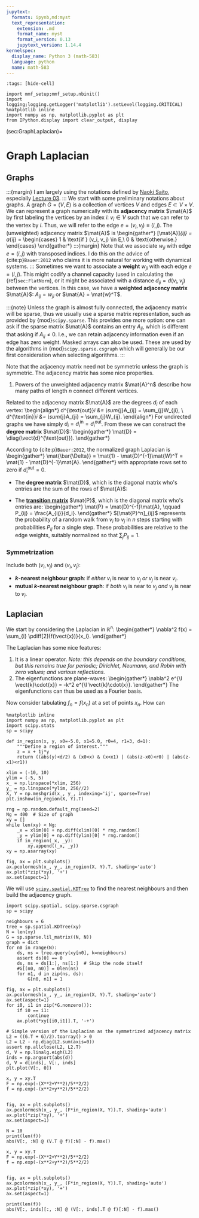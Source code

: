 ```yaml
---
jupytext:
  formats: ipynb,md:myst
  text_representation:
    extension: .md
    format_name: myst
    format_version: 0.13
    jupytext_version: 1.14.4
kernelspec:
  display_name: Python 3 (math-583)
  language: python
  name: math-583
---
```


```{code-cell} ipython3
:tags: [hide-cell]

import mmf_setup;mmf_setup.nbinit()
import logging;logging.getLogger('matplotlib').setLevel(logging.CRITICAL)
%matplotlib inline
import numpy as np, matplotlib.pyplot as plt
from IPython.display import clear_output, display
```

(sec:GraphLaplacian)=
# Graph Laplacian

## Graphs

:::{margin}
I am largely using the notations defined by [Naoki
Saito](https://www.math.ucdavis.edu/~saito/courses/HarmGraph/lectures.html), especially
[Lecture 03](https://www.math.ucdavis.edu/~saito/courses/HarmGraph/lecture03.pdf).
:::
We start with some preliminary notations about graphs.  A graph $G = (V, E)$ is a collection of
vertices $V$ and edges $E \subset V\times V$.  We can represent a graph numerically with
its **adjacency matrix** $\mat{A}$ by first labeling the vertices by an index $i$: $v_i
\in V$ such that we can refer to the vertex by $i$.  Thus, we will refer to the edge $e
= (v_i, v_j) \equiv (i, j)$.  The (unweighted) adjacency matrix $\mat{A}$ is
\begin{gather*}
  [\mat{A}]_{ij} = a_{ij} = \begin{cases}
    1 & \text{if } (v_i, v_j) \in E,\\
    0 & \text{otherwise.}
  \end{cases}
\end{gather*}
:::{margin}
Note that we associate $w_{ji}$ with edge $e=(i,j)$ with transposed indices.  I do this
on the advice of {cite:p}`Bauer:2012` who claims it is more natural for working with
dynamical systems.
:::
Sometimes we want to associate a **weight** $w_{ji}$ with each edge $e=(i, j)$.  This might codify
a channel capacity (used in calculating the {ref}`sec:FlatNorm`), or it might be
associated with a distance $d_{ij} = d(v_i, v_j)$ between the vertices.  In this case,
we have a **weighted adjacency matrix** $\mat{A}$: $A_{ij} = w_{ji}$ or $\mat{A} = \mat{w}^T$.

:::{note}
Unless the graph is almost fully connected, the adjacency matrix will be sparse,
thus we usually use a sparse matrix representation, such as provided by
{mod}`scipy.sparse`.  This provides one more option: one can ask if the sparse matrix
$\mat{A}$ contains an entry $A_{ij}$, which is different that asking if $A_{ij} \neq
0$.  I.e., we can retain adjacency information even if an edge has zero weight.  Masked
arrays can also be used.  These are used by the algorithms in
{mod}`scipy.sparse.csgraph` which will generally be our first consideration when selecting
algorithms.
:::

Note that the adjacency matrix need not be symmetric unless the graph is symmetric.  The
adjacency matrix has some nice properties.

1. Powers of the unweighted adjacency matrix $\mat{A}^n$ describe how many paths of
   length $n$ connect different vertices.

Related to the adjacency matrix $\mat{A}$ are the degrees $d_i$ of each vertex:
\begin{align*}
  d^{\text{out}}_i &= \sum_{j}A_{ij} = \sum_{j}W_{ji}, \\
  d^{\text{in}}_i &= \sum_{j}A_{ji} = \sum_{j}W_{ij}.
\end{align*}
For undirected graphs we have simply $d_{i} = d^{\text{in}}_i = d^{\text{out}}_i$.  From
these we can construct the **degree matrix** $\mat{D}$:
\begin{gather*}
  \mat{D} = \diag(\vect{d}^{\text{out}}).
\end{gather*}

According to {cite:p}`Bauer:2012`, the normalized graph Laplacian is
\begin{gather*}
  \mat{\bar{\Delta}} = \mat{1} - \mat{D}^{-1}\mat{W}^T = \mat{1} - \mat{D}^{-1}\mat{A}.
\end{gather*}
with appropriate rows set to zero if $d_{i}^{\text{out}} = 0$.





* The **degree matrix** $\mat{D}$, which is the diagonal matrix who's entries are the
  sum of the rows of $\mat{A}$: 

* The [**transition matrix**](https://en.wikipedia.org/wiki/Stochastic_matrix)
  $\mat{P}$, which is the diagonal matrix who's entries are:
  \begin{gather*}
    \mat{P} = \mat{D}^{-1}\mat{A}, \qquad
    P_{ij} = \frac{A_{ij}}{d_i}.
  \end{gather*}
  $[\mat{P}^n]_{ij}$ represents the probability of a random walk from $v_i$ to $v_j$ in
  $n$ steps starting with probabilities $P_{ij}$ for a single step.  These probabilities
  are relative to the edge weights, suitably normalized so that $\sum_j P_{ij} = 1$.


### Symmetrization

Include both $(v_i, v_j)$ and $(v_i, v_j)$:
* **$k$-nearest neighbour graph**: if *either* $v_i$ is near to $v_j$ *or* $v_j$ is near $v_i$.
* **mutual $k$-nearest neighbour graph**: if *both* $v_i$ is near to $v_j$ *and*
  $v_j$ is near to $v_i$.

## Laplacian

We start by considering the Laplacian in $\mathbb{R}^n$:
\begin{gather*}
  \nabla^2 f(x) = \sum_{i} \pdiff[2]{f(\vect{x})}{x_i}.
\end{gather*}

The Laplacian has some nice features:
1. It is a linear operator.  *Note: this depends on the boundary conditions, but this
   remains true for periodic; Dirichlet, Neumann, and Robin with zero values; and
   various reflections.*
2. The eigenfunctions are plane-waves:
   \begin{gather*}
     \nabla^2 e^{\I \vect{k}\cdot{x}} = -k^2 e^{\I \vect{k}\cdot{x}}.
   \end{gather*}
   The eigenfunctions can thus be used as a Fourier basis.
   




Now consider tabulating $f_n = f(x_n)$ at a set of points $x_n$.  How can 




```{code-cell} ipython3
%matplotlib inline
import numpy as np, matplotlib.pyplot as plt
import scipy.stats
sp = scipy

def in_region(x, y, x0=-5.0, x1=5.0, r0=4, r1=3, d=1):
    """Define a region of interest."""
    z = x + 1j*y
    return ((abs(y)<d/2) & (x0<x) & (x<x1) | (abs(z-x0)<r0) | (abs(z-x1)<r1))
```

```{code-cell} ipython3
xlim = (-10, 10)
ylim = (-5, 5)
x_ = np.linspace(*xlim, 256)
y_ = np.linspace(*ylim, 256//2)
X, Y = np.meshgrid(x_, y_, indexing='ij', sparse=True)
plt.imshow(in_region(X, Y).T)
```

```{code-cell} ipython3
rng = np.random.default_rng(seed=2)
Ng = 400  # Size of graph
xy = []
while len(xy) < Ng:
    _x = xlim[0] + np.diff(xlim)[0] * rng.random()
    _y = ylim[0] + np.diff(ylim)[0] * rng.random()
    if in_region(_x, _y):
        xy.append((_x, _y))
xy = np.asarray(xy)
```

```{code-cell} ipython3
fig, ax = plt.subplots()
ax.pcolormesh(x_, y_, in_region(X, Y).T, shading='auto')
ax.plot(*zip(*xy), '+')
ax.set(aspect=1)
```

We will use [`scipy.spatial.KDTree`](https://docs.scipy.org/doc/scipy/reference/generated/scipy.spatial.KDTree.html) to find the nearest neighbours and then build the adjacency graph.

```{code-cell} ipython3
import scipy.spatial, scipy.sparse.csgraph
sp = scipy

neighbours = 6
tree = sp.spatial.KDTree(xy)
N = len(xy)
G = sp.sparse.lil_matrix((N, N))
graph = dict
for n0 in range(N):
    ds, ns = tree.query(xy[n0], k=neighbours)
    assert ds[0] == 0
    ds, ns = ds[1:], ns[1:]  # Skip the node itself
    #G[(n0, n0)] = 0len(ns)
    for n1, d in zip(ns, ds):  
        G[n0, n1] = 1
```

```{code-cell} ipython3
fig, ax = plt.subplots()
ax.pcolormesh(x_, y_, in_region(X, Y).T, shading='auto')
ax.set(aspect=1)
for i0, i1 in zip(*G.nonzero()):
    if i0 == i1:
        continue
    ax.plot(*xy[[i0,i1]].T, '-+')
```

```{code-cell} ipython3
# Simple version of the Laplacian as the symmetrized adjacency matrix
L2 = ((G.T + G)/2).toarray() > 0
L2 = L2 - np.diag(L2.sum(axis=0))
assert np.allclose(L2, L2.T)
d, V = np.linalg.eigh(L2)
inds = np.argsort(abs(d))
d, V = d[inds], V[:, inds]
plt.plot(V[:, 0])
```

```{code-cell} ipython3
x, y = xy.T
F = np.exp(-(X**2+Y**2)/5**2/2)
f = np.exp(-(x**2+y**2)/5**2/2)


fig, ax = plt.subplots()
ax.pcolormesh(x_, y_, (F*in_region(X, Y)).T, shading='auto')
ax.plot(*zip(*xy), '+')
ax.set(aspect=1)
```

```{code-cell} ipython3
N = 10
print(len(f))
abs(V[:, :N] @ (V.T @ f)[:N] - f).max()
```

```{code-cell} ipython3
x, y = xy.T
F = np.exp(-(X**2+Y**2)/5**2/2)
f = np.exp(-(x**2+y**2)/5**2/2)


fig, ax = plt.subplots()
ax.pcolormesh(x_, y_, (F*in_region(X, Y)).T, shading='auto')
ax.plot(*zip(*xy), '+')
ax.set(aspect=1)
```

```{code-cell} ipython3
print(len(f))
abs(V[:, inds][:, :N] @ (V[:, inds].T @ f)[:N] - f).max()
```

```{code-cell} ipython3

```
